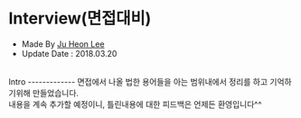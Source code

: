 # Interview(면접대비)
- Made By <a href="https://github.com/awdsza">Ju Heon Lee</a>
- Update Date : 2018.03.20
</br>
Intro
-------------
면접에서 나올 법한 용어들을 아는 범위내에서 정리를 하고 기억하기위해 만들었습니다.
<br/>내용을 계속 추가할 예정이니, 틀린내용에 대한 피드백은 언제든 환영입니다^^

